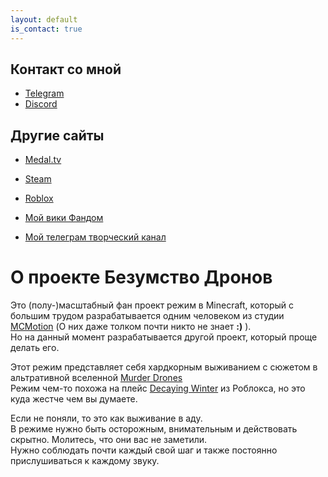 ```yaml
---
layout: default
is_contact: true
---
```


## Контакт со мной

- [Telegram](https://t.me/Glebun08)
- [Discord](https://discordapp.com/users/805832764438872135 "Ник: Glebun08")

## Другие сайты

- [Medal.tv](https://medal.tv/ru/u/Gleb_Lisovskiy2008?invite=ur-MSx5SnosMjg1NzMzNjY0LA)
- [Steam](https://steamcommunity.com/id/Glebun08)
- [Roblox](https://www.roblox.com/users/3574577262/profile)

- [Мой вики Фандом](https://the-madness-of-drones.fandom.com/ru/wiki/The_Madness_of_Drones_%D0%92%D0%B8%D0%BA%D0%B8)
- [Мой телеграм творческий канал](https://t.me/glebstorage)

# О проекте **Безумство Дронов**

Это (полу-)масштабный фан проект режим в Minecraft, который с большим трудом разрабатывается одним человеком из студии [MCMotion](https://discord.gg/XBR4jwEJya) (О них даже толком почти никто не знает **:)** ).  
Но на данный момент разрабатывается другой проект, который проще делать его.

Этот режим представляет себя хардкорным выживанием с сюжетом в альтративной вселенной [Murder Drones](https://www.youtube.com/watch?v=mImFz8mkaHo&list=PLHovnlOusNLiJz3sm0d5i2Evwa2LDLdrg)  
Режим чем-то похожа на плейс [Decaying Winter](https://www.roblox.com/games/13438553315/Decaying-Winter) из Роблокса, но это куда жестче чем вы думаете.  

Если не поняли, то это как выживание в аду.  
В режиме нужно быть осторожным, внимательным и действовать скрытно. Молитесь, что они вас не заметили.  
Нужно соблюдать почти каждый свой шаг и также постоянно прислушиваться к каждому звуку.  
  